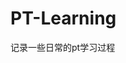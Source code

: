 








































































































# PT-Learning
记录一些日常的pt学习过程
